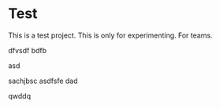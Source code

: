 
# Test
This is a test project. This is only for experimenting.
For teams.


dfvsdf bdfb

asd

sachjbsc
asdfsfe
dad

qwddq

